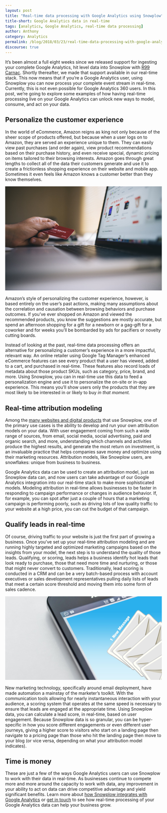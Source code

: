 ```yaml
---
layout: post
title: "Real-time data processing with Google Analytics using Snowplow"
title-short: Google Analytics data in real-time
tags: [analytics, Google Analytics, real-time data processing]
author: Anthony
category: Analytics
permalink: /blog/2018/03/23/real-time-data-processing-with-google-analytics-using-snowplow/
discourse: true
---
```


It’s been almost a full eight weeks since we released support for ingesting your complete Google Analytics, hit level data into Snowplow with [R99 Carnac][r99]. Shortly thereafter, we made that support available in our real-time stack. This now means that if you’re a Google Analytics user, using Snowplow you can now process your complete event stream in real-time. Currently, this is not even possible for Google Analytics 360 users. In this post, we’re going to explore some examples of how having real-time processing live on your Google Analytics can unlock new ways to model, consume, and act on your data.

<h2 id="personalization">Personalize the customer experience</h2>

In the world of eCommerce, Amazon reigns as king not only because of the sheer scope of products offered, but because when a user logs on to Amazon, they are served an experience unique to them. They can easily view past purchases (and order again), view product recommendations based on their purchase history, and even receive special, dynamic pricing on items tailored to their browsing interests. Amazon goes through great lengths to collect all of the data their customers generate and use it to create a frictionless shopping experience on their website and mobile app. Sometimes it even feels like Amazon knows a customer better than they know themselves.

![online shopping][customer]

Amazon’s style of personalizing the customer experience, however, is based entirely on the user’s past actions, making many assumptions about the correlation and causation between browsing behaviors and purchase outcomes. If you’ve ever shopped on Amazon and viewed the recommended products, you know the suggestions are mostly accurate, but spend an afternoon shopping for a gift for a newborn or a gag-gift for a coworker and for weeks you’ll be bombarded by ads for pacifiers or novelty cutting boards.

Instead of looking at the past, real-time data processing offers an alternative for personalizing a customer’s experience in a more impactful, relevant way. An online retailer using Google Tag Manager’s enhanced eCommerce features can see every product that a user has viewed, added to a cart, and purchased in real-time. These features also record loads of metadata about those product SKUs, such as category, price, brand, and more. Using Snowplow, you can in real-time use this data to feed a personalization engine and use it to personalize the on-site or in-app experience. This means you’ll show users only the products that they are most likely to be interested in or likely to buy *in that moment.*

<h2 id="attribution modeling">Real-time attribution modeling</h2>

Among the [many websites and digital products][users] that use Snowplow, one of the primary use cases is the ability to develop and run your own attribution models on your data. With user engagement coming from such a wide range of sources, from email, social media, social advertising, paid and organic search, and more, understanding which channels and activities produce the highest results, and generate the most return on investment, is an invaluable practice that helps companies save money and optimize using their marketing resources. Attribution models, like Snowplow users, are snowflakes: unique from business to business.

Google Analytics data can be used to create an attribution model, just as Snowplow data can, and now users can take advantage of our Google Analytics integration into our real-time stack to make more sophisticated models. Modeling attribution in real-time allows businesses to be faster in responding to campaign performance or changes in audience behavior. If, for example, you can spot after just a couple of hours that a marketing campaign is performing poorly, such as driving lots of low quality traffic to your website at a high price, you can cut the budget of that campaign.

<h2 id="qualifying leads">Qualify leads in real-time</h2>

Of course, driving traffic to your website is just the first part of growing a business. Once you’ve set up your real-time attribution modeling and are running highly targeted and optimized marketing campaigns based on the insights from your model, the next step is to understand the quality of those leads. Qualifying, or scoring, leads helps a business identify hot leads that look ready to purchase, those that need more time and nurturing, or those that might never convert to customers. Traditionally, lead scoring is conducted in a CRM and can be a very batch-based process with account executives or sales development representatives pulling daily lists of leads that meet a certain score threshold and moving them into some form of sales cadence.

![email marketing][email]

New marketing technology, specifically around email deployment, have made automation a mainstay of the marketer’s toolkit. With the communication tools allowing for nearly instantaneous interaction with your audience, a scoring system that operates at the same speed is necessary to ensure that leads are engaged at the appropriate time. Using Snowplow data, you can calculate a lead score, in real-time, based on user engagement. Because Snowplow data is so granular, you can be hyper-specific in how you score different engagements or even different user journeys, giving a higher score to visitors who start on a landing page then navigate to a pricing page than those who hit the landing page then move to your blog (or vice versa, depending on what your attribution model indicates).

<h2 id="time">Time is money</h2>

These are just a few of the ways Google Analytics users can use Snowplow to work with their data in real-time. As businesses continue to compete more and more around the capacity to work with data, any improvement in your ability to act on data can drive competitive advantage and yield significant benefits. Learn more about [how Snowplow integrates with Google Analytics][r99] or [get in touch][contact] to see how real-time processing of your Google Analytics data can help your business grow.







[r99]: https://snowplowanalytics.com/blog/2018/01/25/snowplow-r99-carnac-with-google-analytics-support/

[customer]: /assets/img/blog/2018/03/online-shopping.jpg

[email]: /assets/img/blog/2018/03/email.jpg

[users]: https://snowplowanalytics.com/customers/trusted-by/?utm_source=blogs&utm_campaign=ga-integration&utm_content=trusted%20by

[contact]: https://snowplowanalytics.com/company/contact-us/?utm_source=blogs&utm_medium=body&utm_campaign=ga-integration&utm_content=contact-us
